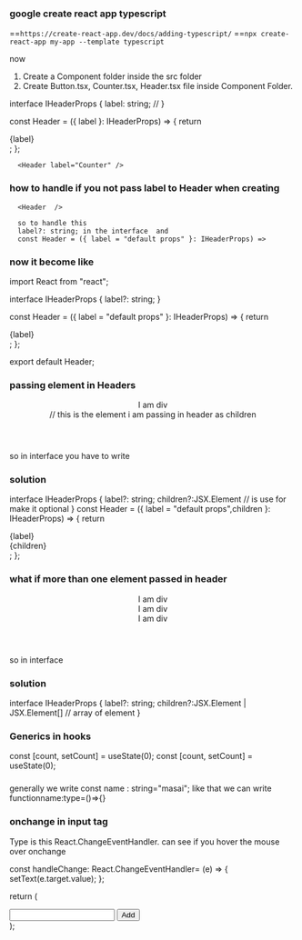 ### google create react app typescript

==`https://create-react-app.dev/docs/adding-typescript/`
==`npx create-react-app my-app --template typescript`

now

1. Create a Component folder inside the src folder
2. Create Button.tsx, Counter.tsx, Header.tsx file inside Component Folder.

interface IHeaderProps {
label: string; //
}

const Header = ({ label }: IHeaderProps) => {
return <div>{label}</div>;
};

      <Header label="Counter" />

### how to handle if you not pass label to Header when creating

      <Header  />

      so to handle this
      label?: string; in the interface  and
      const Header = ({ label = "default props" }: IHeaderProps) =>

### now it become like

import React from "react";

interface IHeaderProps {
label?: string;
}

const Header = ({ label = "default props" }: IHeaderProps) => {
return <div>{label}</div>;
};

export default Header;

### passing element in Headers

<Header> 
<div>I am div</div> // this is the element i am passing in header as children
</Header>
so in interface you have to write

### solution

interface IHeaderProps {
label?: string;
children?:JSX.Element // is use for make it optional
}
const Header = ({ label = "default props",children }: IHeaderProps) => {
return <div>

<div>
{label}
</div>
{children}
</div>;
};

### what if more than one element passed in header

<Header> 
<div>I am div</div> 
<div>I am div</div> 
<div>I am div</div> 
</Header>

so in interface

### solution

interface IHeaderProps {
label?: string;
children?:JSX.Element | JSX.Element[] // array of element
}

### Generics in hooks

const [count, setCount] = useState(0);
const [count, setCount] = useState<number>(0);

###

generally we write
const name : string="masai";
like that we can write
functionname:type=()=>{}

### onchange in input tag

Type is this React.ChangeEventHandler<HTMLInputElement>. can see if you hover the mouse over onchange

const handleChange: React.ChangeEventHandler<HTMLInputElement>= (e) => {
setText(e.target.value);
};

return (
<div>
<input type="text" onChange={handleChange} />
<button>Add</button>
</div>
);
